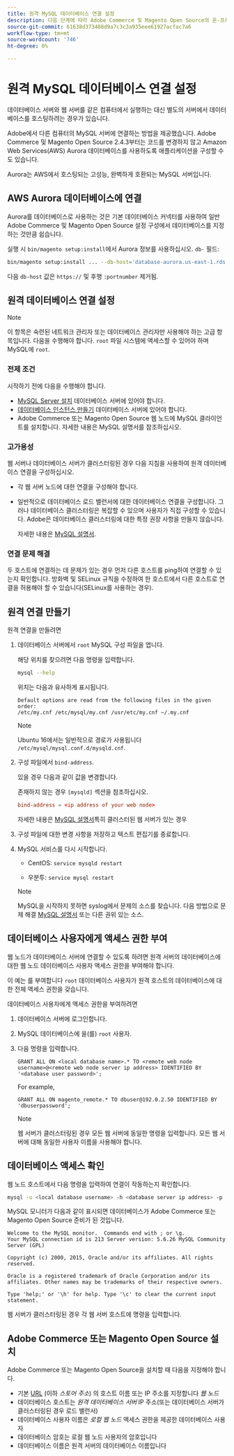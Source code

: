```yaml
---
title: 원격 MySQL 데이터베이스 연결 설정
description: 다음 단계에 따라 Adobe Commerce 및 Magento Open Source의 온-프레미스 설치에 대한 원격 데이터베이스 연결을 구성하십시오.
source-git-commit: 61638d373408d9a7c3c3a935eee61927acfac7a6
workflow-type: tm+mt
source-wordcount: '746'
ht-degree: 0%

---
```



# 원격 MySQL 데이터베이스 연결 설정

데이터베이스 서버와 웹 서버를 같은 컴퓨터에서 실행하는 대신 별도의 서버에서 데이터베이스를 호스팅하려는 경우가 있습니다.

Adobe에서 다른 컴퓨터의 MySQL 서버에 연결하는 방법을 제공했습니다. Adobe Commerce 및 Magento Open Source 2.4.3부터는 코드를 변경하지 않고 Amazon Web Services(AWS) Aurora 데이터베이스를 사용하도록 애플리케이션을 구성할 수도 있습니다.

Aurora는 AWS에서 호스팅되는 고성능, 완벽하게 호환되는 MySQL 서버입니다.

## AWS Aurora 데이터베이스에 연결

Aurora를 데이터베이스로 사용하는 것은 기본 데이터베이스 커넥터를 사용하여 일반 Adobe Commerce 및 Magento Open Source 설정 구성에서 데이터베이스를 지정하는 것만큼 쉽습니다.

실행 시 `bin/magento setup:install`에서 Aurora 정보를 사용하십시오. `db-` 필드:

```bash
bin/magento setup:install ... --db-host='database-aurora.us-east-1.rds.amazonaws.com' --db-name='magento2' --db-user='username' --db-password='password' ...
```

다음 `db-host` 값은 `https://` 및 후행 `:portnumber`  제거됨.

## 원격 데이터베이스 연결 설정

>[!NOTE]
>
>이 항목은 숙련된 네트워크 관리자 또는 데이터베이스 관리자만 사용해야 하는 고급 항목입니다. 다음을 수행해야 합니다. `root` 파일 시스템에 액세스할 수 있어야 하며 MySQL에 `root`.

### 전제 조건

시작하기 전에 다음을 수행해야 합니다.

* [MySQL Server 설치](mysql.md) 데이터베이스 서버에 있어야 합니다.
* [데이터베이스 인스턴스 만들기](mysql.md#configuring-the-database-instance) 데이터베이스 서버에 있어야 합니다.
* Adobe Commerce 또는 Magento Open Source 웹 노드에 MySQL 클라이언트를 설치합니다. 자세한 내용은 MySQL 설명서를 참조하십시오.

### 고가용성

웹 서버나 데이터베이스 서버가 클러스터링된 경우 다음 지침을 사용하여 원격 데이터베이스 연결을 구성하십시오.

* 각 웹 서버 노드에 대한 연결을 구성해야 합니다.
* 일반적으로 데이터베이스 로드 밸런서에 대한 데이터베이스 연결을 구성합니다. 그러나 데이터베이스 클러스터링은 복잡할 수 있으며 사용자가 직접 구성할 수 있습니다. Adobe은 데이터베이스 클러스터링에 대한 특정 권장 사항을 만들지 않습니다.

   자세한 내용은 [MySQL 설명서](https://dev.mysql.com/doc/refman/5.6/en/mysql-cluster.html).

### 연결 문제 해결

두 호스트에 연결하는 데 문제가 있는 경우 먼저 다른 호스트를 ping하여 연결할 수 있는지 확인합니다. 방화벽 및 SELinux 규칙을 수정하여 한 호스트에서 다른 호스트로 연결을 허용해야 할 수 있습니다(SELinux를 사용하는 경우).

## 원격 연결 만들기

원격 연결을 만들려면

1. 데이터베이스 서버에서 `root` MySQL 구성 파일을 엽니다.

   해당 위치를 찾으려면 다음 명령을 입력합니다.

   ```bash
   mysql --help
   ```

   위치는 다음과 유사하게 표시됩니다.

   ```terminal
   Default options are read from the following files in the given order:
   /etc/my.cnf /etc/mysql/my.cnf /usr/etc/my.cnf ~/.my.cnf
   ```

   >[!NOTE]
   >
   >Ubuntu 16에서는 일반적으로 경로가 사용됩니다 `/etc/mysql/mysql.conf.d/mysqld.cnf`.

1. 구성 파일에서 `bind-address`.

   있을 경우 다음과 같이 값을 변경합니다.

   존재하지 않는 경우 `[mysqld]` 섹션을 참조하십시오.

   ```conf
   bind-address = <ip address of your web node>
   ```

   자세한 내용은 [MySQL 설명서](https://dev.mysql.com/doc/refman/5.6/en/server-options.html)특히 클러스터된 웹 서버가 있는 경우

1. 구성 파일에 대한 변경 사항을 저장하고 텍스트 편집기를 종료합니다.
1. MySQL 서비스를 다시 시작합니다.

   * CentOS: `service mysqld restart`

   * 우분투: `service mysql restart`
   >[!NOTE]
   >
   >MySQL을 시작하지 못하면 syslog에서 문제의 소스를 찾습니다. 다음 방법으로 문제 해결 [MySQL 설명서](https://dev.mysql.com/doc/refman/5.6/en/server-options.html#option_mysqld_bind-address) 또는 다른 권위 있는 소스.

## 데이터베이스 사용자에게 액세스 권한 부여

웹 노드가 데이터베이스 서버에 연결할 수 있도록 하려면 원격 서버의 데이터베이스에 대한 웹 노드 데이터베이스 사용자 액세스 권한을 부여해야 합니다.

이 예는 를 부여합니다 `root` 데이터베이스 사용자가 원격 호스트의 데이터베이스에 대한 전체 액세스 권한을 갖습니다.

데이터베이스 사용자에게 액세스 권한을 부여하려면

1. 데이터베이스 서버에 로그인합니다.
1. MySQL 데이터베이스에 을(를) `root` 사용자.
1. 다음 명령을 입력합니다.

   ```shell
   GRANT ALL ON <local database name>.* TO <remote web node username>@<remote web node server ip address> IDENTIFIED BY '<database user password>';
   ```

   For example,

   ```shell
   GRANT ALL ON magento_remote.* TO dbuser@192.0.2.50 IDENTIFIED BY 'dbuserpassword';
   ```

   >[!NOTE]
   >
   >웹 서버가 클러스터링된 경우 모든 웹 서버에 동일한 명령을 입력합니다. 모든 웹 서버에 대해 동일한 사용자 이름을 사용해야 합니다.

## 데이터베이스 액세스 확인

웹 노드 호스트에서 다음 명령을 입력하여 연결이 작동하는지 확인합니다.

```bash
mysql -u <local database username> -h <database server ip address> -p
```

MySQL 모니터가 다음과 같이 표시되면 데이터베이스가 Adobe Commerce 또는 Magento Open Source 준비가 된 것입니다.

```terminal
Welcome to the MySQL monitor.  Commands end with ; or \g.
Your MySQL connection id is 213 Server version: 5.6.26 MySQL Community Server (GPL)

Copyright (c) 2000, 2015, Oracle and/or its affiliates. All rights reserved.

Oracle is a registered trademark of Oracle Corporation and/or its affiliates. Other names may be trademarks of their respective owners.

Type 'help;' or '\h' for help. Type '\c' to clear the current input statement.
```

웹 서버가 클러스터링된 경우 각 웹 서버 호스트에 명령을 입력합니다.

## Adobe Commerce 또는 Magento Open Source 설치

Adobe Commerce 또는 Magento Open Source을 설치할 때 다음을 지정해야 합니다.

* 기본 [URL](https://glossary.magento.com/url) (이하 *스토어 주소*) 의 호스트 이름 또는 IP 주소를 지정합니다 *웹 노드*
* 데이터베이스 호스트는 *원격 데이터베이스 서버* IP 주소(또는 데이터베이스 서버가 클러스터링된 경우 로드 밸런서)
* 데이터베이스 사용자 이름은 *로컬 웹 노드* 액세스 권한을 제공한 데이터베이스 사용자
* 데이터베이스 암호는 로컬 웹 노드 사용자의 암호입니다
* 데이터베이스 이름은 원격 서버의 데이터베이스 이름입니다
